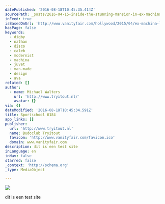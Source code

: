 ```yaml
---
datePublished: '2016-08-18T10:45:35.414Z'
sourcePath: _posts/2016-04-15-inside-the-stunning-mansion-in-ex-machina.md
inFeed: true
isBasedOnUrl: 'http://www.vanityfair.com/hollywood/2015/04/ex-machina-location'
hasPage: false
keywords:
  - digby
  - nathan
  - disco
  - caleb
  - modernist
  - machina
  - juvet
  - man-made
  - design
  - ava
related: []
author:
  - name: Michael Walters
    url: 'http://www.tryitout.nl/'
    avatar: {}
via: {}
dateModified: '2016-08-18T10:45:34.591Z'
title: Sportschool 0184
app_links: []
publisher:
  url: 'http://www.tryitout.nl'
  name: Budoclub Tryitout
  favicon: 'http://www.vanityfair.com/favicon.ico'
  domain: www.vanityfair.com
description: dit is een test site
inLanguage: en
inNav: false
starred: false
_context: 'http://schema.org'
_type: MediaObject

---
```

![](https://the-grid-user-content.s3-us-west-2.amazonaws.com/057970d9-0c1a-44ad-968e-075a7b638d27.jpg)

dit is een test site